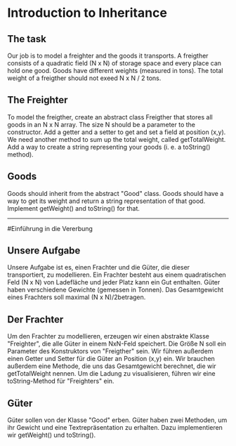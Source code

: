 # Introduction to Inheritance
## The task
Our job is to model a freighter and the goods it transports. A freigther consists of a quadratic field (N x N) of storage space and every place can hold one good. Goods have different weights (measured in tons). The total weight of a freigther should not exeed N x N / 2 tons.
## The Freighter
To model the freigther, create an abstract class Freigther that stores all goods in an N x N array. The size N should be a parameter to the constructor. Add a getter and a setter to get and set a field at position (x,y). We need another method to sum up the total weight, called getTotalWeight. Add a way to create a string representing your goods (i. e. a toString() method).
## Goods
Goods should inherit from the abstract "Good" class. Goods should have a way to get its weight and return a string representation of that good. Implement getWeight() and toString() for that.
***
#Einführung in die Vererbung
## Unsere Aufgabe
Unsere Aufgabe ist es, einen Frachter und die Güter, die dieser transportiert, zu modellieren. Ein Frachter besteht aus einem quadratischen Feld (N x N) von Ladefläche und jeder Platz kann ein Gut enthalten. Güter haben verschiedene Gewichte (gemessen in Tonnen). Das Gesamtgewicht eines Frachters soll maximal (N x N)/2betragen.
## Der Frachter
Um den Frachter zu modellieren, erzeugen wir einen abstrakte Klasse "Freighter", die alle Güter in einem NxN-Feld speichert. Die Größe N soll ein Parameter des Konstruktors von "Freigther" sein. Wir führen außerdem einen Getter und Setter für die Güter an Position (x,y) ein. Wir brauchen außerdem eine Methode, die uns das Gesamtgewicht berechnet, die wir getTotalWeight nennen. Um die Ladung zu visualisieren, führen wir eine toString-Method für "Freighters" ein.
## Güter
Güter sollen von der Klasse "Good" erben. Güter haben zwei Methoden, um ihr Gewicht und eine Textrepräsentation zu erhalten. Dazu implementieren wir getWeight() und toString().
